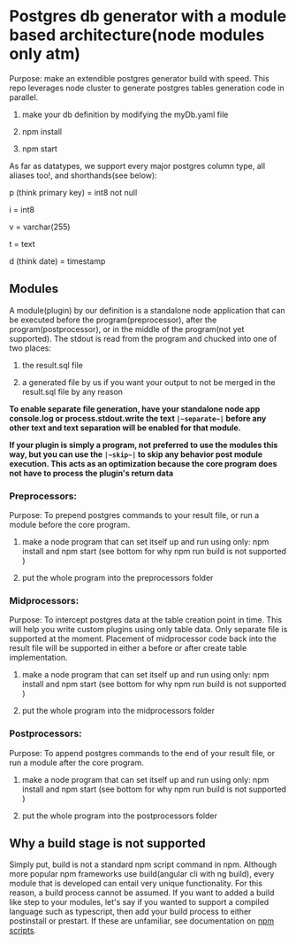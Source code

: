 # Postgres db generator with a module based architecture(node modules only atm)

Purpose: make an extendible postgres generator build with speed. This repo leverages node cluster to generate postgres tables generation code in parallel.

1) make your db definition by modifying the myDb.yaml file

2) npm install

3) npm start

As far as datatypes, we support every major postgres column type, all aliases too!, and shorthands(see below):

p (think primary key) = int8 not null

i = int8

v = varchar(255)

t = text

d (think date) = timestamp

## Modules

A module(plugin) by our definition is a standalone node application that can be executed before the program(preprocessor), after the program(postprocessor), or in the middle of the program(not yet supported). The stdout is read from the program and chucked into one of two places:

1) the result.sql file

2) a generated file by us if you want your output to not be merged in the result.sql file by any reason

**To enable separate file generation, have your standalone node app console.log or process.stdout.write the text ```|~separate~|``` before any other text and text separation will be enabled for that module.**

**If your plugin is simply a program, not preferred to use the modules this way, but you can use the ```|~skip~|``` to skip any behavior post module execution. This acts as an optimization because the core program does not have to process the plugin's return data**

### Preprocessors:

Purpose: To prepend postgres commands to your result file, or run a module before the core program.

1) make a node program that can set itself up and run using only: npm install and npm start (see bottom for why npm run build is not supported )

2) put the whole program into the preprocessors folder

### Midprocessors:

Purpose: To intercept postgres data at the table creation point in time. This will help you write custom plugins using only table data. Only separate file is supported at the moment. Placement of midprocessor code back into the result file will be supported in either a before or after create table implementation.

1) make a node program that can set itself up and run using only: npm install and npm start (see bottom for why npm run build is not supported )

2) put the whole program into the midprocessors folder

### Postprocessors:

Purpose: To append postgres commands to the end of your result file, or run a module after the core program.

1) make a node program that can set itself up and run using only: npm install and npm start (see bottom for why npm run build is not supported )

2) put the whole program into the postprocessors folder

## Why a build stage is not supported

Simply put, build is not a standard npm script command in npm. Although more popular npm frameworks use build(angular cli with ng build), every module that is developed can entail very unique functionality. For this reason, a build process cannot be assumed. If you want to added a build like step to your modules, let's say if you wanted to support a compiled language such as typescript, then add your build process to either postinstall or prestart. If these are unfamiliar, see documentation on [npm scripts](https://docs.npmjs.com/misc/scripts).